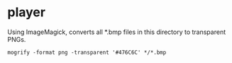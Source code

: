 # player
Using ImageMagick, converts all *.bmp files in this directory to transparent PNGs.

	mogrify -format png -transparent '#476C6C' */*.bmp
